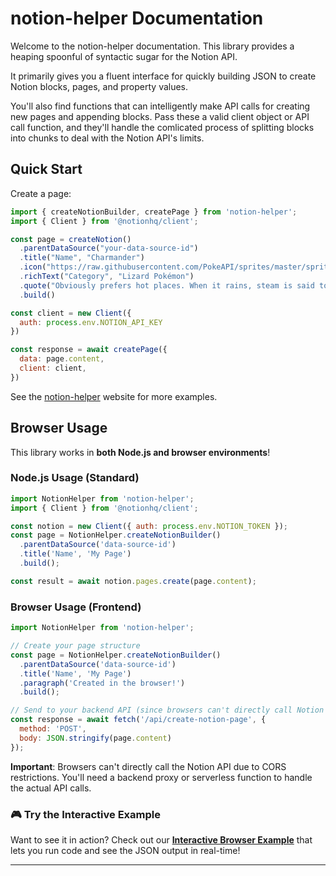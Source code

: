 # notion-helper Documentation

Welcome to the notion-helper documentation. This library provides a heaping spoonful of syntactic sugar for the Notion API.

It primarily gives you a fluent interface for quickly building JSON to create Notion blocks, pages, and property values.

You'll also find functions that can intelligently make API calls for creating new pages and appending blocks. Pass these a valid client object or API call function, and they'll handle the comlicated process of splitting blocks into chunks to deal with the Notion API's limits.

## Quick Start

Create a page:

```javascript
import { createNotionBuilder, createPage } from 'notion-helper';
import { Client } from '@notionhq/client';

const page = createNotion()
  .parentDataSource("your-data-source-id")
  .title("Name", "Charmander")
  .icon("https://raw.githubusercontent.com/PokeAPI/sprites/master/sprites/pokemon/4.png")
  .richText("Category", "Lizard Pokémon")
  .quote("Obviously prefers hot places. When it rains, steam is said to spout from the tip of its tail.")
  .build()

const client = new Client({
  auth: process.env.NOTION_API_KEY
})

const response = await createPage({
  data: page.content,
  client: client,
})
```

See the [notion-helper](https://notion-helper.framer.website/) website for more examples.

## Browser Usage

This library works in **both Node.js and browser environments**!

### Node.js Usage (Standard)
```javascript
import NotionHelper from 'notion-helper';
import { Client } from '@notionhq/client';

const notion = new Client({ auth: process.env.NOTION_TOKEN });
const page = NotionHelper.createNotionBuilder()
  .parentDataSource('data-source-id')
  .title('Name', 'My Page')
  .build();

const result = await notion.pages.create(page.content);
```

### Browser Usage (Frontend)
```javascript
import NotionHelper from 'notion-helper';

// Create your page structure
const page = NotionHelper.createNotionBuilder()
  .parentDataSource('data-source-id')
  .title('Name', 'My Page')
  .paragraph('Created in the browser!')
  .build();

// Send to your backend API (since browsers can't directly call Notion API)
const response = await fetch('/api/create-notion-page', {
  method: 'POST',
  body: JSON.stringify(page.content)
});
```

**Important**: Browsers can't directly call the Notion API due to CORS restrictions. You'll need a backend proxy or serverless function to handle the actual API calls.

### 🎮 Try the Interactive Example

Want to see it in action? Check out our **[Interactive Browser Example](./examples/browser-example.html)** that lets you run code and see the JSON output in real-time!

--- 